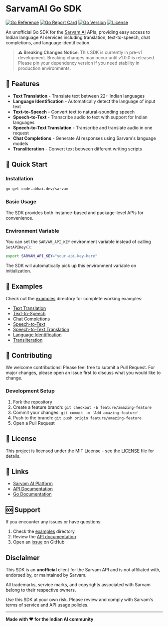 # SarvamAI Go SDK

[![Go Reference](https://pkg.go.dev/badge/github.com/abhaikollara/sarvam.svg)](https://pkg.go.dev/github.com/abhaikollara/sarvam)
[![Go Report Card](https://goreportcard.com/badge/abhaikollara/sarvam)](https://goreportcard.com/report/abhaikollara/sarvam)
[![Go Version](https://img.shields.io/github/go-mod/go-version/abhaikollara/sarvam)](https://golang.org/dl/)
[![License](https://img.shields.io/badge/license-MIT-blue.svg)](LICENSE)

An unofficial Go SDK for the [Sarvam AI](https://sarvam.ai) APIs, providing easy access to Indian language AI services including translation, text-to-speech, chat completions, and language identification.

> **⚠️ Breaking Changes Notice**: This SDK is currently in pre-v1 development. Breaking changes may occur until v1.0.0 is released. Please pin your dependency version if you need stability in production environments.

## 🌟 Features

- **Text Translation** - Translate text between 22+ Indian languages
- **Language Identification** - Automatically detect the language of input text
- **Text-to-Speech** - Convert text to natural-sounding speech
- **Speech-to-Text** - Transcribe audio to text with support for Indian languages
- **Speech-to-Text Translation** - Transcribe and translate audio in one request
- **Chat Completions** - Generate AI responses using Sarvam's language models
- **Transliteration** - Convert text between different writing scripts

## 🚀 Quick Start

### Installation

```bash
go get code.abhai.dev/sarvam
```

### Basic Usage

The SDK provides both instance-based and package-level APIs for convenience.


### Environment Variable

You can set the `SARVAM_API_KEY` environment variable instead of calling `SetAPIKey()`:

```bash
export SARVAM_API_KEY="your-api-key-here"
```

The SDK will automatically pick up this environment variable on initialization.

## 📖 Examples

Check out the [examples](./examples) directory for complete working examples:

- [Text Translation](./examples/text/translate.go)
- [Text-to-Speech](./examples/texttospeech/main.go)
- [Chat Completions](./examples/chatcompletions/chatcompletion.go)
- [Speech-to-Text](./examples/speechtotext/main.go)
- [Speech-to-Text Translation](./examples/speechtotexttranslate/main.go)
- [Language Identification](./examples/languageidentification/main.go)
- [Transliteration](./examples/transliteratetext/main.go)


## 🤝 Contributing

We welcome contributions! Please feel free to submit a Pull Request. For major changes, please open an issue first to discuss what you would like to change.

### Development Setup

1. Fork the repository
2. Create a feature branch: `git checkout -b feature/amazing-feature`
3. Commit your changes: `git commit -m 'Add amazing feature'`
4. Push to the branch: `git push origin feature/amazing-feature`
5. Open a Pull Request

## 📄 License

This project is licensed under the MIT License - see the [LICENSE](LICENSE) file for details.

## 🔗 Links

- [Sarvam AI Platform](https://sarvam.ai)
- [API Documentation](https://docs.sarvam.ai)
- [Go Documentation](https://pkg.go.dev/code.abhai.dev/sarvam)

## 🆘 Support

If you encounter any issues or have questions:

1. Check the [examples](./examples) directory
2. Review the [API documentation](https://docs.sarvam.ai)
3. Open an [issue](https://github.com/abhaikollara/sarvam-go/issues) on GitHub

## Disclaimer

This SDK is an **unofficial** client for the Sarvam API and is not affiliated with, endorsed by, or maintained by Sarvam.

All trademarks, service marks, and copyrights associated with Sarvam belong to their respective owners.

Use this SDK at your own risk. Please review and comply with Sarvam's terms of service and API usage policies.

---

**Made with ❤️ for the Indian AI community** 
